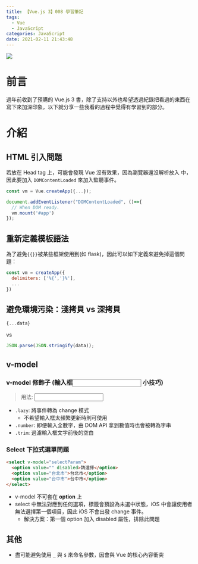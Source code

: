 ```yaml
---
title: 【Vue.js 3】008 學習筆記
tags:
  - Vue
  - JavaScript
categories: JavaScript
date: 2021-02-11 21:43:48
---
```


<style>
  section.compact {
    font-size: 150%  
  }
  img[alt~="center"] {
    display: block;
    margin: 0 auto;
  }
</style>

![](https://nijialin.com/images/2021/008vue3.jpg)

# 前言

過年前收到了預購的 Vue.js 3 書，除了支持以外也希望透過紀錄把看過的東西在寫下來加深印象，以下就分享一些我看的過程中覺得有學習到的部分。

<!-- more -->

# 介紹

## HTML 引入問題

若放在 Head tag 上，可能會發現 Vue 沒有效果，因為瀏覽器還沒解析放入 <body> 中，因此要加入 `DOMContentLoaded` 來加入監聽事件。

```javascript
const vm = Vue.createApp({...});

document.addEventListener("DOMContentLoaded", ()=>{
  // When DOM ready.
  vm.mount('#app')
});
```

## 重新定義模板語法

為了避免`{{}}`被某些框架使用到(如 flask)，因此可以如下定義來避免掉這個問題：

```javascript
const vm = createApp({
  delimiters: ['%{','}%'],
  ...
})
```

## 避免環境污染：淺拷貝 vs 深拷貝

```javascript
{...data}
```

vs

```javascript
JSON.parse(JSON.stringify(data));
```

## v-model

### v-model 修飾子 (輸入框<input> 小技巧)

> 用法: <input v-model.ooo="message">

- `.lazy`: 將事件轉為 change 模式
  - 不希望輸入框太頻繁更新時則可使用
- `.number`: 即便輸入全數字，由 DOM API 拿到數值時也會被轉為字串
- `.trim`: 過濾輸入框文字前後的空白

### Select 下拉式選單問題

```html
<select v-model="selectParam">
  <option value="" disabled>請選擇</option>
  <option value="台北市">台北市</option>
  <option value="台中市">台中市</option>
</select>
```

- v-model 不可套在 **option** 上
- select 中無法對應到任何選項，標籤會預設為未選中狀態，iOS 中會讓使用者無法選擇第一個項目，因此 iOS 不會出發 change 事件。
  - 解決方案：第一個 option 加入 disabled 屬性，排除此問題

## 其他

- 盡可能避免使用 `_` 與 `$` 來命名參數，因會與 Vue 的核心內容衝突
